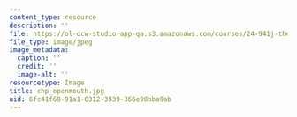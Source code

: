 ```yaml
---
content_type: resource
description: ''
file: https://ol-ocw-studio-app-qa.s3.amazonaws.com/courses/24-941j-the-lexicon-and-its-features-spring-2007/6fc41f6991a103123939366e90bba9ab_chp_openmouth.jpg
file_type: image/jpeg
image_metadata:
  caption: ''
  credit: ''
  image-alt: ''
resourcetype: Image
title: chp_openmouth.jpg
uid: 6fc41f69-91a1-0312-3939-366e90bba9ab
---
```

